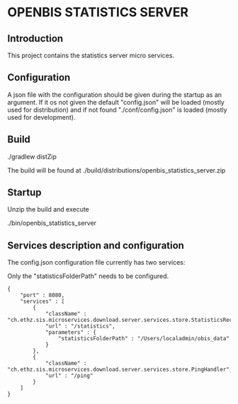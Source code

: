 # OPENBIS STATISTICS SERVER #

## Introduction ##

This project contains the statistics server micro services.

## Configuration ##

A json file with the configuration should be given during the startup as an argument. If it os not given the default "config.json" will be loaded (mostly used for distribution) and if not found "./conf/config.json" is loaded (mostly used for development).

## Build ##

./gradlew distZip

The build will be found at ./build/distributions/openbis_statistics_server.zip

## Startup ##

Unzip the build and execute

./bin/openbis_statistics_server

## Services description and configuration ##

The config.json configuration file currently has two services:

Only the "statisticsFolderPath" needs to be configured.

```
{
	"port" : 8080,
	"services" : [
		{
			"className" : "ch.ethz.sis.microservices.download.server.services.store.StatisticsReceiverHandler",
			"url" : "/statistics",
			"parameters" : {
				"statisticsFolderPath" : "/Users/localadmin/obis_data"
			}
		},
		{
			"className" : "ch.ethz.sis.microservices.download.server.services.store.PingHandler",
			"url" : "/ping"
		}
	]
}
```